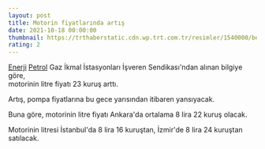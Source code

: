 ```yaml
--- 
layout: post
title: Motorin fiyatlarında artış
date: 2021-10-18 00:00:00
thumbnail: https://trthaberstatic.cdn.wp.trt.com.tr/resimler/1540000/benzin-depophotos-1541816.jpg
rating: 2
---
```

<p>
	<a href="https://www.trthaber.com/etiket/enerji/" target="_blank">Enerji</a> <a href="https://www.trthaber.com/etiket/petrol/" target="_blank">Petrol</a> Gaz İkmal İstasyonları İşveren Sendikası'ndan alınan bilgiye göre,<br />
	motorinin litre fiyatı 23 kuruş arttı.</p>
<p>
	Artış, pompa fiyatlarına bu gece yarısından itibaren yansıyacak.</p>
<p>
	Buna göre, motorinin litre fiyatı Ankara'da ortalama 8 lira 22 kuruş olacak.</p>
<p>
	Motorinin litresi İstanbul'da 8 lira 16 kuruştan, İzmir'de 8 lira 24 kuruştan satılacak. </p>

